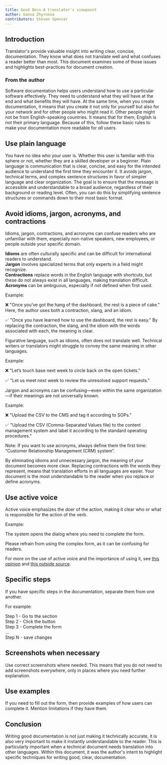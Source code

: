 ```yaml
---
title: Good Docs-A translator's viewpoint
author: Ganna Zhyrnova
contributors: Steven Spencer
---
```


## Introduction

Translator's provide valuable insight into writing clear, concise, documentation. They know what does not translate well and what confuses a reader better than most. This document examines some of those issues and highlights best-practices for document creation.

### From the author

Software documentation helps users understand how to use a particular software effectively. They need to understand what they will have at the end and what benefits they will have. At the same time, when you create documentation, it means that you create it not only for yourself but also for your network and for other people who might read it. Other people might not be from English-speaking countries. It means that for them, English is not their primary language. Because of this, follow these basic rules to make your documentation more readable for *all* users.

## Use plain language

You have no idea who your user is. Whether this user is familiar with this sphere or not, whether they are a skilled developer or a beginner. Plain language is communication that is clear, concise, and easy for the intended audience to understand the first time they encounter it. It avoids jargon, technical terms, and complex sentence structures in favor of simpler language and clear organization. The goal is to ensure that the message is accessible and understandable to a broad audience, regardless of their background or reading level. Often, you can do this by simplifying sentence structures or commands down to their most basic format.

## Avoid idioms, jargon, acronyms, and contractions

Idioms, jargon, contractions, and acronyms can confuse readers who are unfamiliar with them, especially non-native speakers, new employees, or people outside your specific domain.

**Idioms** are often culturally specific and can be difficult for international readers to understand.  
**Jargon** involves specialized terms that only experts in a field might recognize.  
**Contractions** replace words in the English language with shortcuts, but these do not always exist in all languages, making translation difficult.  
**Acronyms** can be ambiguous, especially if not defined when first used.  

Example:

❌ "Once you’ve got the hang of the dashboard, the rest is a piece of cake." Here, the author uses both a contraction, slang, and an idiom.

 ✅ "Once you have learned how to use the dashboard, the rest is easy." By replacing the contraction, the slang, and the idiom with the words associated with each, the meaning is clear.

Figurative language, such as idioms, often does not translate well. Technical writers or translators might struggle to convey the same meaning in other languages.

Example:

❌ "Let’s touch base next week to circle back on the open tickets."

 ✅ "Let us meet next week to review the unresolved support requests."

Jargon and acronyms can be confusing—even within the same organization—if their meanings are not universally known.

Example:

❌ "Upload the CSV to the CMS and tag it according to SOPs."

 ✅ "Upload the CSV (Comma-Separated Values file) to the content management system and label it according to the standard operating procedures."

Note: If you want to use acronyms, always define them the first time: “Customer Relationship Management (CRM) system”.

By eliminating idioms and unnecessary jargon, the meaning of your document becomes more clear. Replacing contractions with the words they represent, means that translation efforts in all languages are easier. Your document is the most understandable to the reader when you replace or define acronyms.

## Use active voice

Active voice emphasizes the doer of the action, making it clear who or what is responsible for the action of the verb.

Example:

The system opens the dialog where you need to complete the form.

Please refrain from using the complex form, as it can be confusing for readers.

For more on the use of active voice and the importance of using it, see [this opinion](active_voice.md) and [this outside source](https://developers.google.com/tech-writing/one/active-voice).

## Specific steps

If you have specific steps in the documentation, separate them from one another.

For example:

Step 1 - Go to the section  
Step 2 - Click the button  
Step 3 - Complete the form  
...  
Step N - save changes

## Screenshots when necessary

Use correct screenshots where needed. This means that you do not need to add screenshots everywhere, only in places where you need further explanation.

## Use examples

If you need to fill out the form, then provide examples of how users can complete it. Mention limitations if they have them.

## Conclusion

Writing good documentation is not just making it technically accurate, it is also very important to make it instantly understandable to the reader. This is particularly important when a technical document needs translation into other languages. Within this document, it was the author's intent to highlight specific techniques for writing good, clear, documentation.
